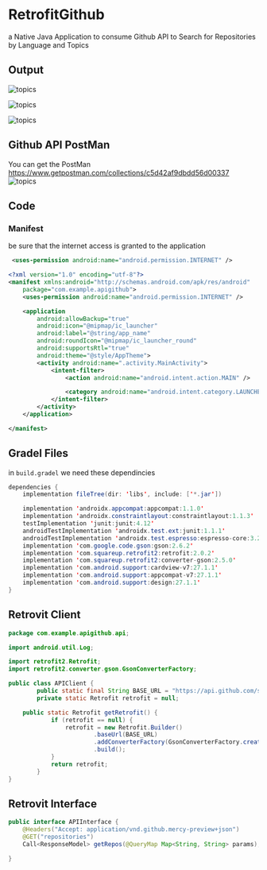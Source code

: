 # RetrofitGithub

a Native Java Application to consume Github API to Search for Repositories by Language and Topics 

## Output 

![topics](docs/languages_filter.jpg)

![topics](docs/laravel.jpg)

![topics](docs/python.jpg)

## Github API PostMan


You can get the PostMan https://www.getpostman.com/collections/c5d42af9dbdd56d00337
![topics](docs/postman.PNG)

## Code 

### Manifest

be sure that the internet access is granted to the application 

```xml
 <uses-permission android:name="android.permission.INTERNET" />
```


```xml
<?xml version="1.0" encoding="utf-8"?>
<manifest xmlns:android="http://schemas.android.com/apk/res/android"
    package="com.example.apigithub">
    <uses-permission android:name="android.permission.INTERNET" />

    <application
        android:allowBackup="true"
        android:icon="@mipmap/ic_launcher"
        android:label="@string/app_name"
        android:roundIcon="@mipmap/ic_launcher_round"
        android:supportsRtl="true"
        android:theme="@style/AppTheme">
        <activity android:name=".activity.MainActivity">
            <intent-filter>
                <action android:name="android.intent.action.MAIN" />

                <category android:name="android.intent.category.LAUNCHER" />
            </intent-filter>
        </activity>
    </application>

</manifest> 
```

## Gradel Files 

in `build.gradel` we need these dependincies 

```java
dependencies {
    implementation fileTree(dir: 'libs', include: ['*.jar'])

    implementation 'androidx.appcompat:appcompat:1.1.0'
    implementation 'androidx.constraintlayout:constraintlayout:1.1.3'
    testImplementation 'junit:junit:4.12'
    androidTestImplementation 'androidx.test.ext:junit:1.1.1'
    androidTestImplementation 'androidx.test.espresso:espresso-core:3.2.0'
    implementation 'com.google.code.gson:gson:2.6.2'
    implementation 'com.squareup.retrofit2:retrofit:2.0.2'
    implementation 'com.squareup.retrofit2:converter-gson:2.5.0'
    implementation 'com.android.support:cardview-v7:27.1.1'
    implementation 'com.android.support:appcompat-v7:27.1.1'
    implementation 'com.android.support:design:27.1.1'
}
```

## Retrovit Client 

```java
package com.example.apigithub.api;

import android.util.Log;

import retrofit2.Retrofit;
import retrofit2.converter.gson.GsonConverterFactory;

public class APIClient {
        public static final String BASE_URL = "https://api.github.com/search/";
        private static Retrofit retrofit = null;

    public static Retrofit getRetrofit() {
            if (retrofit == null) {
                retrofit = new Retrofit.Builder()
                        .baseUrl(BASE_URL)
                        .addConverterFactory(GsonConverterFactory.create())
                        .build();
            }
            return retrofit;
        }
}
``` 


## Retrovit Interface 

```java
public interface APIInterface {
    @Headers("Accept: application/vnd.github.mercy-preview+json")
    @GET("repositories")
    Call<ResponseModel> getRepos(@QueryMap Map<String, String> params);

}
```
